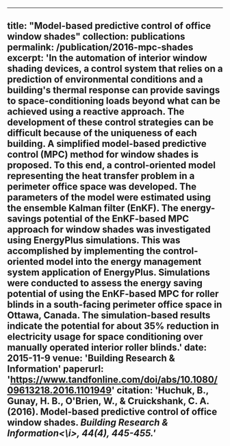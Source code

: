 ---
title: "Model-based predictive control of office window shades"
collection: publications
permalink: /publication/2016-mpc-shades
excerpt: 'In the automation of interior window shading devices, a control system that relies on a prediction of environmental conditions and a building's thermal response can provide savings to space-conditioning loads beyond what can be achieved using a reactive approach. The development of these control strategies can be difficult because of the uniqueness of each building. A simplified model-based predictive control (MPC) method for window shades is proposed. To this end, a control-oriented model representing the heat transfer problem in a perimeter office space was developed. The parameters of the model were estimated using the ensemble Kalman filter (EnKF). The energy-savings potential of the EnKF-based MPC approach for window shades was investigated using EnergyPlus simulations. This was accomplished by implementing the control-oriented model into the energy management system application of EnergyPlus. Simulations were conducted to assess the energy saving potential of using the EnKF-based MPC for roller blinds in a south-facing perimeter office space in Ottawa, Canada. The simulation-based results indicate the potential for about 35% reduction in electricity usage for space conditioning over manually operated interior roller blinds.'
date: 2015-11-9
venue: 'Building Research & Information'
paperurl: 'https://www.tandfonline.com/doi/abs/10.1080/09613218.2016.1101949'
citation: 'Huchuk, B., Gunay, H. B., O'Brien, W., & Cruickshank, C. A. (2016). Model-based predictive control of office window shades. <i>Building Research & Information<\i>, 44(4), 445-455.'
----
